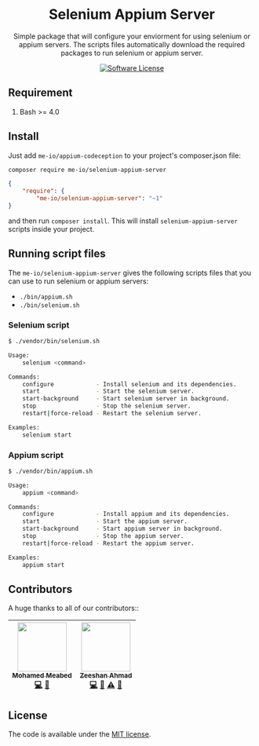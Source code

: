 <p align="center">
  <h1 align="center">Selenium Appium Server</h1>
  <p align="center">
    Simple package that will configure your enviorment for using selenium or appium servers. The scripts files automatically 
    download the required packages to run selenium or appium server.
  </p>
  <p align="center">
    <a href="LICENSE.md">
    <img src="https://img.shields.io/badge/license-MIT-brightgreen.svg?style=flat-square" alt="Software License">
    </a>
  </p>
</p>

## Requirement

1. Bash >= 4.0

## Install

Just add `me-io/appium-codeception` to your project's composer.json file:

```bash
composer require me-io/selenium-appium-server
```

```json
{
    "require": {
        "me-io/selenium-appium-server": "~1"
}
```

and then run `composer install`. This will install `selenium-appium-server` scripts inside your project.

## Running script files

The `me-io/selenium-appium-server` gives the following scripts files that you can use to run
selenium or appium servers: 

* `./bin/appium.sh`
* `./bin/selenium.sh`

### Selenium script

```bash
$ ./vendor/bin/selenium.sh

Usage:
    selenium <command>

Commands:
    configure            - Install selenium and its dependencies.
    start                - Start the selenium server.
    start-background     - Start selenium server in background.
    stop                 - Stop the selenium server.
    restart|force-reload - Restart the selenium server.

Examples:
    selenium start
```

### Appium script

```bash
$ ./vendor/bin/appium.sh

Usage:
    appium <command>

Commands:
    configure            - Install appium and its dependencies.
    start                - Start the appium server.
    start-background     - Start appium server in background.
    stop                 - Stop the appium server.
    restart|force-reload - Restart the appium server.

Examples:
    appium start
```

## Contributors

A huge thanks to all of our contributors::

<!-- ALL-CONTRIBUTORS-LIST:START - Do not remove or modify this section -->
<!-- prettier-ignore -->
| [<img src="https://avatars0.githubusercontent.com/u/45731?v=3" width="100px;"/><br /><sub><b>Mohamed Meabed</b></sub>](https://github.com/Meabed)<br />[💻](https://github.com//selenium-appium-server/commits?author=Meabed "Code") [📢](#talk-Meabed "Talks") | [<img src="https://avatars2.githubusercontent.com/u/16267321?v=3" width="100px;"/><br /><sub><b>Zeeshan Ahmad</b></sub>](https://github.com/zeeshanu)<br />[💻](https://github.com//selenium-appium-server/commits?author=zeeshanu "Code") [🐛](https://github.com//selenium-appium-server/issues?q=author%3Azeeshanu "Bug reports") [⚠️](https://github.com//selenium-appium-server/commits?author=zeeshanu "Tests") [📖](https://github.com//selenium-appium-server/commits?author=zeeshanu "Documentation") |
| :---: | :---: |
<!-- ALL-CONTRIBUTORS-LIST:END -->

## License

The code is available under the [MIT license](LICENSE.md).